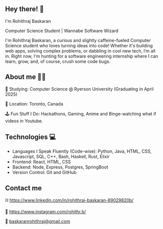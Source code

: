 Hey there! 👋
-----------

I'm Rohithraj Baskaran 

Computer Science Student | Wannabe Software Wizard

I'm Rohithraj Baskaran, a curious and slightly caffeine-fueled Computer Science student who loves turning ideas into code! Whether it's building web apps, solving complex problems, or dabbling in cool new tech, I’m all in. Right now, I'm hunting for a software engineering internship where I can learn, grow, and, of course, crush some code bugs.

About me 🙋‍♂️
-------

🏫 Studying: Computer Science @ Ryerson University (Graduating in April 2025)

📍 Location: Toronto, Canada

🕹️ Fun Stuff I Do: Hackathons, Gaming, Anime and Binge-watching what if videos in Youtube.

Technologies  💻
-------------

* Languages I Speak Fluently (Code-wise): Python, Java, HTML, CSS, Javascript, SQL, C++, Bash, Haskell, Rust, Elixir
* Frontend: React, HTML, CSS
* Backend: Node, Express, Postgres, SpringBoot
* Version Control: Git and GitHub

Contact me
------

⛓️ https://www.linkedin.com/in/rohithraj-baskaran-89029820b/

📸 https://www.instagram.com/rohithr.b/

📩 baskaranrohithraj@gmail.com


<!---
rohithrajbaskaran/rohithrajbaskaran is a ✨ special ✨ repository because its `README.md` (this file) appears on your GitHub profile.
You can click the Preview link to take a look at your changes.
--->
